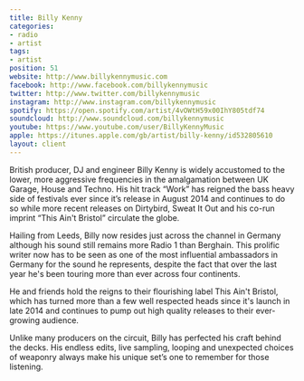 ```yaml
---
title: Billy Kenny
categories:
- radio
- artist
tags:
- artist
position: 51
website: http://www.billykennymusic.com
facebook: http://www.facebook.com/billykennymusic
twitter: http://www.twitter.com/billykennymusic
instagram: http://www.instagram.com/billykennymusic
spotify: https://open.spotify.com/artist/4vOWtH59x00IhY805tdf74
soundcloud: http://www.soundcloud.com/billykennymusic
youtube: https://www.youtube.com/user/BillyKennyMusic
apple: https://itunes.apple.com/gb/artist/billy-kenny/id532805610
layout: client
---
```


British producer, DJ and engineer Billy Kenny is widely accustomed to the lower, more aggressive frequencies in the amalgamation between UK Garage, House and Techno. His hit track “Work” has reigned the bass heavy side of festivals ever since it’s release in August 2014 and continues to do so while more recent releases on Dirtybird, Sweat It Out and his co-run imprint “This Ain't Bristol” circulate the globe.
 
Hailing from Leeds, Billy now resides just across the channel in Germany although his sound still remains more Radio 1 than Berghain. This prolific writer now has to be seen as one of the most influential ambassadors in Germany for the sound he represents, despite the fact that over the last year he's been touring more than ever across four continents.
 
He and friends hold the reigns to their flourishing label This Ain't Bristol, which has turned more than a few well respected heads since it's launch in late 2014 and continues to pump out high quality releases to their ever-growing audience.
 
Unlike many producers on the circuit, Billy has perfected his craft behind the decks. His endless edits, live sampling, looping and unexpected choices of weaponry always make his unique set’s one to remember for those listening.